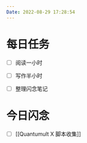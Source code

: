 ```yaml
---
Date: 2022-08-29 17:28:54
---
```


# 每日任务
- [ ] 阅读一小时
- [ ] 写作半小时
- [ ] 整理闪念笔记


# 今日闪念
- [ ] [[Quantumult X 脚本收集]]



